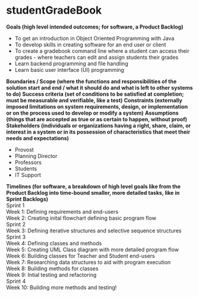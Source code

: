 # studentGradeBook
**Goals (high level intended outcomes; for software, a Product Backlog)** </br> 

 - To get an introduction in Object Oriented Programming with Java
 - To develop skills in creating software for an end user or client
 - To create a gradebook command line where a student can access their grades
		 - where teachers can edit and assign students their grades
- Learn backend programming and file handling
- Learn basic user interface (UI) programming

**Boundaries / Scope (where the functions and responsibilities of the solution start and end / what it should do and what is left to other systems to do)**
**Success criteria (set of conditions to be satisfied at completion; must be measurable and verifiable, like a test)**
**Constraints (externally imposed limitations on system requirements, design, or implementation or on the process used to develop or modify a system)**
**Assumptions (things that are accepted as true or as certain to happen, without proof)**
**Stakeholders (individuals or organizations having a right, share, claim, or interest in a system or in its possession of characteristics that meet their needs and expectations)**
- Provost
- Planning Director
- Professors
- Students
- IT Support

**Timelines (for software, a breakdown of high level goals like from the Product Backlog into time-bound smaller, more detailed tasks, like in Sprint Backlogs)**
</br>
Sprint 1 </br>
Week 1: Defining requirements and end-users </br>
Week 2: Creating inital flowchart defining basic program flow </br>
Sprint 2 </br>
Week 3: Defining iterative structures and selective sequence structures </br>
Sprint 3 </br>
Week 4: Defining classes and methods </br>
Week 5: Creating UML Class diagram with more detailed program flow </br>
Week 6: Building classes for Teacher and Student end-users </br>
Week 7: Researching data structures to aid with program execution </br>
Week 8: Building methods for classes </br>
Week 9: Intial testing and refactoring </br>
Sprint 4  </br>
Week 10: Building more methods and testing!  </br>
